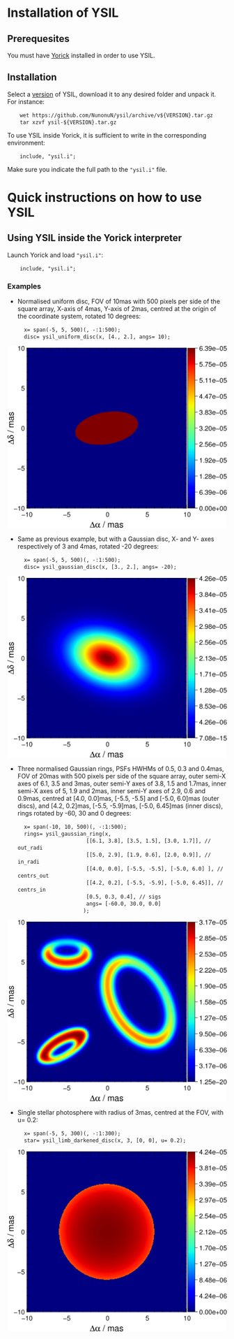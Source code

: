# Installation of YSIL

## Prerequesites
You must have [Yorick](http://dhmunro.github.io/yorick-doc) installed in order to use YSIL.

## Installation
Select a [version](https://github.com/NunonuN/ysil/releases) of YSIL, download it to any desired folder and unpack it.
For instance:

        wet https://github.com/NunonuN/ysil/archive/v${VERSION}.tar.gz
        tar xzvf ysil-${VERSION}.tar.gz

To use YSIL inside Yorick, it is sufficient to write in the corresponding environment:

        include, "ysil.i";

Make sure you indicate the full path to the `"ysil.i"` file.


# Quick instructions on how to use YSIL

## Using YSIL inside the Yorick interpreter
Launch Yorick and load `"ysil.i"`:

        include, "ysil.i";
        
### Examples
* Normalised uniform disc, FOV of 10mas with 500 pixels per side of the square array, X-axis of 4mas, Y-axis of 2mas, centred at the origin of the coordinate system, rotated 10 degrees:

        x= span(-5, 5, 500)(, -:1:500);
        disc= ysil_uniform_disc(x, [4., 2.], angs= 10);

![Alt text](/figures/uniform_disc.png?raw=true "Uniform disc")

* Same as previous example, but with a Gaussian disc, X- and Y- axes respectively of 3 and 4mas, rotated -20 degrees:

        x= span(-5, 5, 500)(, -:1:500);
        disc= ysil_gaussian_disc(x, [3., 2.], angs= -20);

![Alt text](/figures/gaussian_disc.png?raw=true "Gaussian disc")

* Three normalised Gaussian rings, PSFs HWHMs of 0.5, 0.3 and 0.4mas, FOV of 20mas with 500 pixels per side of the square array, outer semi-X axes of 6.1, 3.5 and 3mas, outer semi-Y axes of 3.8, 1.5 and 1.7mas, inner semi-X axes of 5, 1.9 and 2mas, inner semi-Y axes of 2.9, 0.6 and 0.9mas, centred at [4.0, 0.0]mas, [-5.5, -5.5] and [-5.0, 6.0]mas (outer discs), and [4.2, 0.2]mas, [-5.5, -5.9]mas, [-5.0, 6.45]mas (inner discs), rings rotated by -60, 30 and 0 degrees:

        x= span(-10, 10, 500)(, -:1:500);
        rings= ysil_gaussian_ring(x,
                            [[6.1, 3.8], [3.5, 1.5], [3.0, 1.7]], // out_radi
                            [[5.0, 2.9], [1.9, 0.6], [2.0, 0.9]], // in_radi
                            [[4.0, 0.0], [-5.5, -5.5], [-5.0, 6.0] ], // centrs_out
                            [[4.2, 0.2], [-5.5, -5.9], [-5.0, 6.45]], // centrs_in
                            [0.5, 0.3, 0.4], // sigs
                            angs= [-60.0, 30.0, 0.0]
                           );

![Alt text](/figures/gaussian_rings.png?raw=true "Gaussian rings")

* Single stellar photosphere with radius of 3mas, centred at the FOV, with u= 0.2:

        x= span(-5, 5, 300)(, -:1:300);
        star= ysil_limb_darkened_disc(x, 3, [0, 0], u= 0.2);

![Alt text](/figures/star.png?raw=true "Stellar photosphere")
